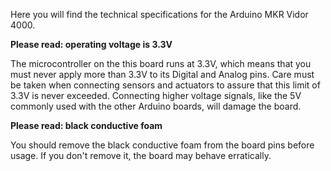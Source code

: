 Here you will find the technical specifications for the Arduino MKR Vidor 4000.

**Please read: operating voltage is 3.3V**

The microcontroller on the this board runs at 3.3V, which means that you must never apply more than 3.3V to its Digital and Analog pins. Care must be taken when connecting sensors and actuators to assure that this limit of 3.3V is never exceeded. Connecting higher voltage signals, like the 5V commonly used with the other Arduino boards, will damage the board.

**Please read: black conductive foam**

You should remove the black conductive foam from the board pins before usage. If you don't remove it, the board may behave erratically.